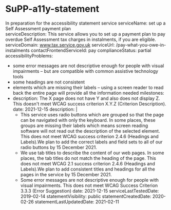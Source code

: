 # SuPP-a11y-statement
In preparation for the accessibility statement service
serviceName: set up a Self Assessment payment plan  
serviceDescription: This service allows you to set up a payment plan to pay overdue Self Assessment tax charges in instalments, if you are eligible.
serviceDomain: www.tax.service.gov.uk 
serviceUrl: /pay-what-you-owe-in-instalments
contactFrontendServiceId: pay
complianceStatus: partial  
accessibilityProblems:  
- some error messages are not descriptive enough for people with visual impairments – but are compatible with common assistive technology tools
- some headings are not consistent
- elements which are missing their labels – using a screen reader to read back the entire page will provide all the information needed
milestones: 
- description: The X page does not have Y and also does not display Z. This doesn't meet WCAG success criterion X.Y.Z (Criterion Description).
date: 2021-12-15 
description: |
    -  This service uses radio buttons which are grouped so that the page can be navigated with only the keyboard. In some places, these groups are missing their labels which means screen reading software will not read out the description of the selected element. This does not meet WCAG success criterion 2.4.6 (Headings and Labels).We plan to add the correct labels and field sets to all of our radio buttons by 15 December 2021.
    -  We use tab titles to describe the content of our web pages. In some places, the tab titles do not match the heading of the page. This does not meet WCAG 2.1 success criterion 2.4.6 (Headings and Labels).We plan to add consistent titles and headings for all the pages in the service by 15 December 2021.
    -  Some error messages are not descriptive enough for people with visual impairments. This does not meet WCAG Success Criterion 3.3.3 (Error Suggestion)
date: 2021-12-15 
serviceLastTestedDate: 2019-02-14
statementVisibility: public 
statementCreatedDate: 2020-02-26 
statementLastUpdatedDate: 2021-02-11
